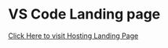 # VS Code Landing page

[Click Here to visit Hosting Landing Page](https://ankush-vscode-page.netlify.app/)
